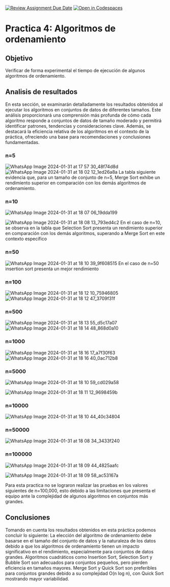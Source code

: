 [![Review Assignment Due Date](https://classroom.github.com/assets/deadline-readme-button-24ddc0f5d75046c5622901739e7c5dd533143b0c8e959d652212380cedb1ea36.svg)](https://classroom.github.com/a/ke8zCzPd)
[![Open in Codespaces](https://classroom.github.com/assets/launch-codespace-7f7980b617ed060a017424585567c406b6ee15c891e84e1186181d67ecf80aa0.svg)](https://classroom.github.com/open-in-codespaces?assignment_repo_id=13609710)
# Practica 4: Algoritmos de ordenamiento
## Objetivo
Verificar de forma experimental el tiempo de ejecución de algunos algoritmos de ordenamiento.

## Analisis de resultados
En esta sección, se examinarán detalladamente los resultados obtenidos al ejecutar los algoritmos en conjuntos de datos de diferentes tamaños. Este análisis proporcionará una comprensión más profunda de cómo cada algoritmo responde a conjuntos de datos de tamaño moderado y permitirá identificar patrones, tendencias y consideraciones clave. Además, se destacará la eficiencia relativa de los algoritmos en el contexto de la práctica, ofreciendo una base para recomendaciones y conclusiones fundamentadas.
### n=5
![WhatsApp Image 2024-01-31 at 17 57 30_48f74d8d](https://github.com/AGN-Teaching/practica-4-algoritmos-de-ordenamiento-donirving13/assets/125591158/d1586583-7793-4289-a54d-fb8b8ed681d9)
![WhatsApp Image 2024-01-31 at 18 02 12_1ed26a8a](https://github.com/AGN-Teaching/practica-4-algoritmos-de-ordenamiento-donirving13/assets/125591158/1ae78c29-cbd8-407a-80f8-75a8f61b2ff6)
La tabla siguiente evidencia que, para un tamaño de conjunto de n=5, Merge Sort exhibe un rendimiento superior en comparación con los demás algoritmos de ordenamiento.

### n=10
![WhatsApp Image 2024-01-31 at 18 07 06_19dda199](https://github.com/AGN-Teaching/practica-4-algoritmos-de-ordenamiento-donirving13/assets/125591158/87e0f369-00ec-405b-bef5-2013ccde8019)

![WhatsApp Image 2024-01-31 at 18 08 13_793ed4c2](https://github.com/AGN-Teaching/practica-4-algoritmos-de-ordenamiento-donirving13/assets/125591158/23fc67c4-865c-4f8d-a2a4-87cc216ad9dd)
En el caso de n=10, se observa en la tabla que Selection Sort presenta un rendimiento superior en comparación con los demás algoritmos, superando a Merge Sort en este contexto específico


### n=50

![WhatsApp Image 2024-01-31 at 18 10 39_9f608515](https://github.com/AGN-Teaching/practica-4-algoritmos-de-ordenamiento-donirving13/assets/125591158/513a84fc-2290-4e59-9913-601ee86f4df8)
En el caso de n=50 insertion sort presenta un mejor rendimiento 

### n=100

![WhatsApp Image 2024-01-31 at 18 12 10_75946805](https://github.com/AGN-Teaching/practica-4-algoritmos-de-ordenamiento-donirving13/assets/125591158/4f262d58-1152-4a5c-bb93-f4e81ee01766)
![WhatsApp Image 2024-01-31 at 18 12 47_3709f31f](https://github.com/AGN-Teaching/practica-4-algoritmos-de-ordenamiento-donirving13/assets/125591158/fe5651c9-aed9-4892-b6da-199f6580204c)

### n=500
![WhatsApp Image 2024-01-31 at 18 13 55_d5c17a07](https://github.com/AGN-Teaching/practica-4-algoritmos-de-ordenamiento-donirving13/assets/125591158/336fc588-6355-4ac6-b879-2ce562910aee)
![WhatsApp Image 2024-01-31 at 18 14 48_868d0a10](https://github.com/AGN-Teaching/practica-4-algoritmos-de-ordenamiento-donirving13/assets/125591158/e2b61aa0-6da4-42f1-9145-20c4b9433afd)

### n=1000
![WhatsApp Image 2024-01-31 at 18 16 17_a7f30f63](https://github.com/AGN-Teaching/practica-4-algoritmos-de-ordenamiento-donirving13/assets/125591158/0fd96e22-388d-4d8c-94ff-91be7a0c8be1)
![WhatsApp Image 2024-01-31 at 18 16 40_0ac712b8](https://github.com/AGN-Teaching/practica-4-algoritmos-de-ordenamiento-donirving13/assets/125591158/2688b48a-a4c5-40bb-9be7-a26010a90888)

### n=5000
![WhatsApp Image 2024-01-31 at 18 10 59_cd029a58](https://github.com/AGN-Teaching/practica-4-algoritmos-de-ordenamiento-donirving13/assets/125591158/f9708aaa-170d-4adc-b396-5d8b98adecbd)

![WhatsApp Image 2024-01-31 at 18 11 12_9698459b](https://github.com/AGN-Teaching/practica-4-algoritmos-de-ordenamiento-donirving13/assets/125591158/adda279a-4c38-46c7-8bef-1a4ea53a08ef)

### n=10000

![WhatsApp Image 2024-01-31 at 18 10 44_40c34804](https://github.com/AGN-Teaching/practica-4-algoritmos-de-ordenamiento-donirving13/assets/125591158/6ea96156-d676-45b2-85c7-d60acfac69ff)

### n=50000

![WhatsApp Image 2024-01-31 at 18 08 34_3433f240](https://github.com/AGN-Teaching/practica-4-algoritmos-de-ordenamiento-donirving13/assets/125591158/e6210775-3b4c-4fb8-b3ba-77f196461663)

### n=100000

![WhatsApp Image 2024-01-31 at 18 09 44_4825aafc](https://github.com/AGN-Teaching/practica-4-algoritmos-de-ordenamiento-donirving13/assets/125591158/9d7e3f86-0d06-43dd-91e3-b0c04c3f1a82)


![WhatsApp Image 2024-01-31 at 18 09 58_ac53167a](https://github.com/AGN-Teaching/practica-4-algoritmos-de-ordenamiento-donirving13/assets/125591158/a0f27de3-8b52-40cb-905f-192132ce7783)



Para esta practica no se lograron realizar las pruebas en los valores siguientes de n=100,000, esto debido a las limitaciones que presenta el equipo ante la complejidad de algunos algoritmos en conjuntos más grandes. 
## Conclusiones

Tomando en cuenta los resultados obtenidos en esta práctica podemos concluir lo siguiente:
La elección del algoritmo de ordenamiento debe basarse en el tamaño del conjunto de datos y la naturaleza de los datos debido a que los algoritmos de ordenamiento tienen un impacto significativo en el rendimiento, especialmente para conjuntos de datos grandes. Algoritmos cuadráticos como Insertion Sort, Selection Sort y Bubble Sort son adecuados para conjuntos pequeños, pero pierden eficiencia en tamaños mayores. Merge Sort y Quick Sort son preferibles para conjuntos grandes debido a su complejidad O(n log n), con Quick Sort mostrando mayor variabilidad.
